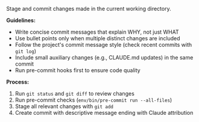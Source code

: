Stage and commit changes made in the current working directory.

**Guidelines:**
- Write concise commit messages that explain WHY, not just WHAT
- Use bullet points only when multiple distinct changes are included
- Follow the project's commit message style (check recent commits with `git log`)
- Include small auxiliary changes (e.g., CLAUDE.md updates) in the same commit
- Run pre-commit hooks first to ensure code quality

**Process:**
1. Run `git status` and `git diff` to review changes
2. Run pre-commit checks (`env/bin/pre-commit run --all-files`)
3. Stage all relevant changes with `git add`
4. Create commit with descriptive message ending with Claude attribution
